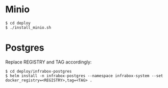 # Minio

    $ cd deploy
    $ ./install_minio.sh

# Postgres
Replace REGISTRY and TAG accordingly:

    $ cd deploy/infrabox-postgres
    $ helm install -n infrabox-postgres --namespace infrabox-system --set docker_registry=<REGISTRY>,tag=<TAG> .

